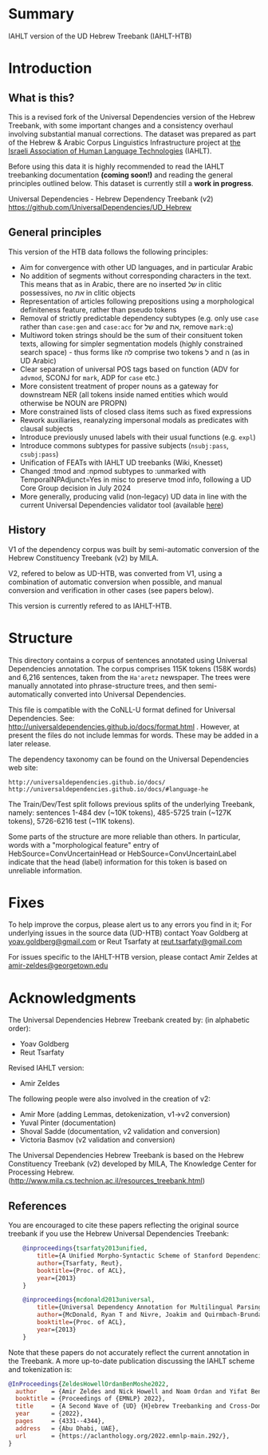# Summary

IAHLT version of the UD Hebrew Treebank (IAHLT-HTB)


# Introduction

## What is this?

This is a revised fork of the Universal Dependencies version of the Hebrew Treebank, with some important changes and a consistency overhaul involving substantial manual corrections. The dataset was prepared as part of the Hebrew & Arabic Corpus Linguistics Infrastructure project at [the Israeli Association of Human Language Technologies](https://www.iahlt.org/) (IAHLT).

Before using this data it is highly recommended to read the IAHLT treebanking documentation **(coming soon!)** and reading the general principles outlined below. This dataset is currently still a **work in progress**.

Universal Dependencies - Hebrew Dependency Treebank (v2)
https://github.com/UniversalDependencies/UD_Hebrew

## General principles

This version of the HTB data follows the following principles:

  * Aim for convergence with other UD languages, and in particular Arabic
  * No addition of segments without corresponding characters in the text. This means that as in Arabic, there are no inserted _של_ in clitic possessives, no _את_ in clitic objects
  * Representation of articles following prepositions using a morphological definiteness feature, rather than pseudo tokens
  * Removal of strictly predictable dependency subtypes (e.g. only use `case` rather than `case:gen` and `case:acc` for של and את, remove `mark:q`)
  * Multiword token strings should be the sum of their consituent token texts, allowing for simpler segmentation models (highly constrained search space) - thus forms like לה comprise two tokens ל and ה (as in UD Arabic)
  * Clear separation of universal POS tags based on function (ADV for `advmod`, SCONJ for `mark`, ADP for `case` etc.)
  * More consistent treatment of proper nouns as a gateway for downstream NER (all tokens inside named entities which would otherwise be NOUN are PROPN)
  * More constrained lists of closed class items such as fixed expressions
  * Rework auxiliaries, reanalyzing impersonal modals as predicates with clausal subjects
  * Introduce previously unused labels with their usual functions (e.g. `expl`)
  * Introduce commons subtypes for passive subjects (`nsubj:pass`, `csubj:pass`)
  * Unification of FEATs with IAHLT UD treebanks (Wiki, Knesset)
  * Changed :tmod and :npmod subtypes to :unmarked with TemporalNPAdjunct=Yes in misc to preserve tmod info, following a UD Core Group decision in July 2024
  * More generally, producing valid (non-legacy) UD data in line with the current Universal Dependencies validator tool (available [here](https://github.com/UniversalDependencies/tools))

## History

V1 of the dependency corpus was built by semi-automatic conversion of the Hebrew Constituency Treebank (v2) by MILA.

V2, refered to below as UD-HTB, was converted from V1, using a combination of automatic conversion when possible, and manual conversion and verification in other cases (see papers below).

This version is currently refered to as IAHLT-HTB.

# Structure

This directory contains a corpus of sentences annotated using Universal Dependencies annotation.
The corpus comprises 115K tokens (158K words) and 6,216 sentences, taken from the `Ha'aretz` newspaper.
The trees were manually annotated into phrase-structure trees, and then semi-automatically converted
into Universal Dependencies.

This file is compatible with the CoNLL-U format defined for Universal Dependencies. See:
http://universaldependencies.github.io/docs/format.html . However, at present the files do not
include lemmas for words. These may be added in a later release.

The dependency taxonomy can be found on the Universal Dependencies web site:

    http://universaldependencies.github.io/docs/
    http://universaldependencies.github.io/docs/#language-he

The Train/Dev/Test split follows previous splits of the underlying Treebank, namely:
sentences 1-484 dev (~10K tokens), 485-5725 train (~127K tokens), 5726-6216 test (~11K tokens).

Some parts of the structure are more reliable than others. In particular, words with a "morphological feature"
entry of HebSource=ConvUncertainHead or HebSource=ConvUncertainLabel indicate that the head (label) information
for this token is based on unreliable information.


# Fixes

To help improve the corpus, please alert us to any errors you find in it;
For underlying issues in the source data (UD-HTB) contact Yoav Goldberg at yoav.goldberg@gmail.com or Reut Tsarfaty at reut.tsarfaty@gmail.com

For issues specific to the IAHLT-HTB version, please contact Amir Zeldes at amir-zeldes@georgetown.edu


# Acknowledgments

The Universal Dependencies Hebrew Treebank created by:
(in alphabetic order):

- Yoav Goldberg
- Reut Tsarfaty

Revised IAHLT version:

- Amir Zeldes

The following people were also involved in the creation of v2:

- Amir More (adding Lemmas, detokenization, v1->v2 conversion)
- Yuval Pinter (documentation)
- Shoval Sadde (documentation, v2 validation and conversion)
- Victoria Basmov (v2 validation and conversion)

The Universal Dependencies Hebrew Treebank is based on the
Hebrew Constituency Treebank (v2) developed by MILA, The Knowledge Center for Processing Hebrew.
(http://www.mila.cs.technion.ac.il/resources_treebank.html)

## References

You are encouraged to cite these papers reflecting the original source treebank if you use the Hebrew Universal Dependencies Treebank:

```bibtex
    @inproceedings{tsarfaty2013unified,
        title={A Unified Morpho-Syntactic Scheme of Stanford Dependencies},
        author={Tsarfaty, Reut},
        booktitle={Proc. of ACL},
        year={2013}
    }

    @inproceedings{mcdonald2013universal,
        title={Universal Dependency Annotation for Multilingual Parsing},
        author={McDonald, Ryan T and Nivre, Joakim and Quirmbach-Brundage, Yvonne and Goldberg, Yoav and Das, Dipanjan and Ganchev, Kuzman and Hall, Keith B and Petrov, Slav and Zhang, Hao and T{\"a}ckstr{\"o}m, Oscar and others},
        booktitle={Proc. of ACL},
        year={2013}
    }
```

Note that these papers do not accurately reflect the current annotation in the Treebank. A more up-to-date publication discussing the IAHLT scheme and tokenization is:

```bibtex
@InProceedings{ZeldesHowellOrdanBenMoshe2022,
  author    = {Amir Zeldes and Nick Howell and Noam Ordan and Yifat Ben Moshe},
  booktitle = {Proceedings of {EMNLP} 2022},
  title     = {A Second Wave of {UD} {H}ebrew Treebanking and Cross-Domain Parsing},
  year      = {2022},
  pages     = {4331--4344},
  address   = {Abu Dhabi, UAE},
  url       = {https://aclanthology.org/2022.emnlp-main.292/},
}
```


